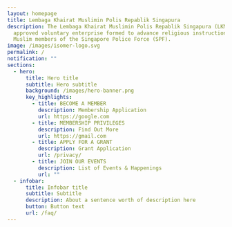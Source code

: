 ```yaml
---
layout: homepage
title: Lembaga Khairat Muslimin Polis Repablik Singapura
description: The Lembaga Khairat Muslimin Polis Repablik Singapura (LKM) is an
  approved voluntary enterprise formed to advance religious instruction among
  Muslim members of the Singapore Police Force (SPF).
image: /images/isomer-logo.svg
permalink: /
notification: ""
sections:
  - hero:
      title: Hero title
      subtitle: Hero subtitle
      background: /images/hero-banner.png
      key_highlights:
        - title: BECOME A MEMBER
          description: Membership Application
          url: https://google.com
        - title: MEMBERSHIP PRIVILEGES
          description: Find Out More
          url: https://gmail.com
        - title: APPLY FOR A GRANT
          description: Grant Application
          url: /privacy/
        - title: JOIN OUR EVENTS
          description: List of Events & Happenings
          url: ""
  - infobar:
      title: Infobar title
      subtitle: Subtitle
      description: About a sentence worth of description here
      button: Button text
      url: /faq/
---
```


